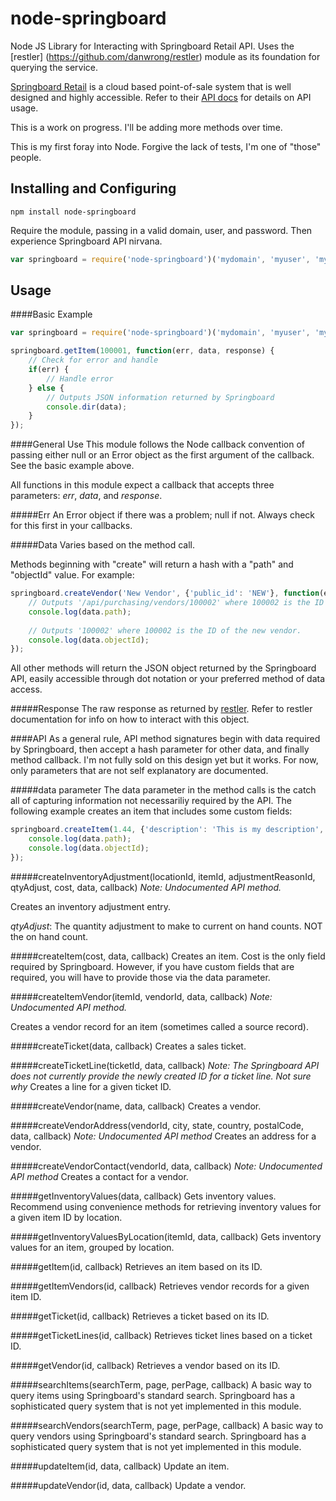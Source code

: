 node-springboard
================
Node JS Library for Interacting with Springboard Retail API. Uses the [restler] (https://github.com/danwrong/restler) module as its foundation for querying the service.

[Springboard Retail](http://www.springboardretail.com) is a cloud based point-of-sale system that is well designed and highly accessible. Refer to their [API docs](http://dev.springboardretail.com) for details on API usage.

This is a work on progress. I'll be adding more methods over time.

This is my first foray into Node. Forgive the lack of tests, I'm one of "those" people.

Installing and Configuring
--------------------------
```
npm install node-springboard
```

Require the module, passing in a valid domain, user, and password. Then experience Springboard API nirvana.

```javascript
var springboard = require('node-springboard')('mydomain', 'myuser', 'mypassword');
```

Usage
-----
####Basic Example
```javascript
var springboard = require('node-springboard')('mydomain', 'myuser', 'mypassword');

springboard.getItem(100001, function(err, data, response) {
	// Check for error and handle
	if(err) {
		// Handle error
	} else {
		// Outputs JSON information returned by Springboard
		console.dir(data);
	}
});
```

####General Use
This module follows the Node callback convention of passing either null or an Error object as the first argument of the callback. See the basic example above.

All functions in this module expect a callback that accepts three parameters: _err_, _data_, and _response_.

#####Err
An Error object if there was a problem; null if not. Always check for this first in your callbacks.

#####Data
Varies based on the method call. 

Methods beginning with "create" will return a hash with a "path" and "objectId" value. For example:

```javascript
springboard.createVendor('New Vendor', {'public_id': 'NEW'}, function(err, data, response) {
	// Outputs '/api/purchasing/vendors/100002' where 100002 is the ID of the new vendor.
	console.log(data.path);
	
	// Outputs '100002' where 100002 is the ID of the new vendor.
	console.log(data.objectId);
});
```

All other methods will return the JSON object returned by the Springboard API, easily accessible through dot notation or your preferred method of data access.

#####Response
The raw response as returned by [restler](https://github.com/danwrong/restler). Refer to restler documentation for info on how to interact with this object. 

####API
As a general rule, API method signatures begin with data required by Springboard, then accept a hash parameter for other data, and finally method callback. I'm not fully sold on this design yet but it works. For now, only parameters that are not self explanatory are documented. 

#####data parameter
The data parameter in the method calls is the catch all of capturing information not necessariliy required by the API. The following example creates an item that includes some custom fields:

```javascript
springboard.createItem(1.44, {'description': 'This is my description', 'custom': {'department': '37: Hard Crafts'}}, function(err, data, response) {
	console.log(data.path);
	console.log(data.objectId);
});
```

#####createInventoryAdjustment(locationId, itemId, adjustmentReasonId, qtyAdjust, cost, data, callback)
_Note: Undocumented API method._

Creates an inventory adjustment entry.

_qtyAdjust_: The quantity adjustment to make to current on hand counts. NOT the on hand count.

#####createItem(cost, data, callback)
Creates an item. Cost is the only field required by Springboard. However, if you have custom fields that are required, you will have to provide those via the data parameter.

#####createItemVendor(itemId, vendorId, data, callback)
_Note: Undocumented API method._

Creates a vendor record for an item (sometimes called a source record).

#####createTicket(data, callback)
Creates a sales ticket.

#####createTicketLine(ticketId, data, callback)
_Note: The Springboard API does not currently provide the newly created ID for a ticket line. Not sure why_
Creates a line for a given ticket ID.

#####createVendor(name, data, callback)
Creates a vendor.

#####createVendorAddress(vendorId, city, state, country, postalCode, data, callback)
_Note: Undocumented API method_
Creates an address for a vendor. 

#####createVendorContact(vendorId, data, callback)
_Note: Undocumented API method_
Creates a contact for a vendor.

#####getInventoryValues(data, callback)
Gets inventory values. Recommend using convenience methods for retrieving inventory values for a given item ID by location.

#####getInventoryValuesByLocation(itemId, data, callback)
Gets inventory values for an item, grouped by location.

#####getItem(id, callback)
Retrieves an item based on its ID.

#####getItemVendors(id, callback)
Retrieves vendor records for a given item ID.

#####getTicket(id, callback)
Retrieves a ticket based on its ID.

#####getTicketLines(id, callback)
Retrieves ticket lines based on a ticket ID.

#####getVendor(id, callback)
Retrieves a vendor based on its ID.

#####searchItems(searchTerm, page, perPage, callback)
A basic way to query items using Springboard's standard search. Springboard has a sophisticated query system that is not yet implemented in this module.

#####searchVendors(searchTerm, page, perPage, callback)
A basic way to query vendors using Springboard's standard search. Springboard has a sophisticated query system that is not yet implemented in this module.

#####updateItem(id, data, callback)
Update an item.

#####updateVendor(id, data, callback)
Update a vendor.




